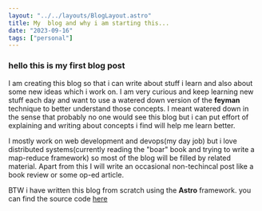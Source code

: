 ```yaml
---
layout: "../../layouts/BlogLayout.astro"
title: My  blog and why i am starting this...
date: "2023-09-16"
tags: ["personal"]
---
```

### hello this is my first blog post
I am creating this blog so that i can write about stuff i learn and also about some new ideas which i work on. I am very curious and keep learning new stuff each day and want to use a watered down version of the **feyman** technique to better understand those concepts. I meant watered down in the sense that probably no one would see this blog but i can put effort of explaining and writing about concepts i find will help me learn better.

I mostly work on web development and devops(my day job) but i love distributed systems(currently reading the "boar" book and trying to write a map-reduce framework) so most of the blog will be filled by related material. Apart from this I will write an occasional non-techincal post like a book review or some op-ed article.

BTW i have written this blog from scratch using the **Astro** framework. you can find the source code [here](https://github.com/JaswanthP6878/Blog-portfolio)
